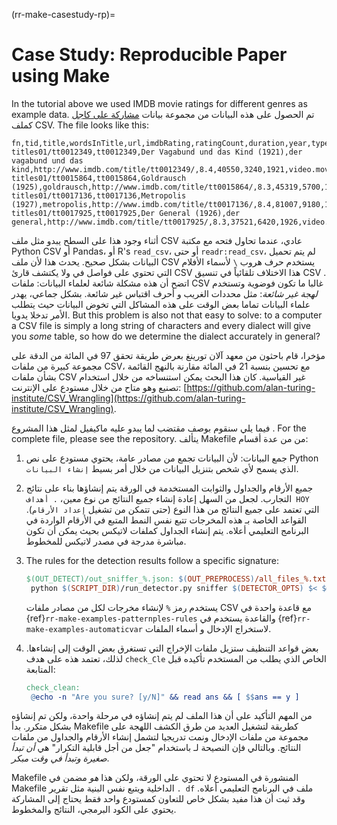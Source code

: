 (rr-make-casestudy-rp)=
# Case Study: Reproducible Paper using Make

In the tutorial above we used IMDB movie ratings for different genres as example data. تم الحصول على هذه البيانات من مجموعة بيانات [مشاركة على كاجل](https://www.kaggle.com/orgesleka/imdbmovies#imdb.csv) كملف CSV. The file looks like this:

```text
fn,tid,title,wordsInTitle,url,imdbRating,ratingCount,duration,year,type,nrOfWins,nrOfNominations,nrOfPhotos,nrOfNewsArticles,nrOfUserReviews,nrOfGenre,Action,Adult,Adventure,Animation,Biography,Comedy,Crime,Documentary,Drama,Family,Fantasy,FilmNoir,GameShow,History,Horror,Music,Musical,Mystery,News,RealityTV,Romance,SciFi,Short,Sport,TalkShow,Thriller,War,Western
titles01/tt0012349,tt0012349,Der Vagabund und das Kind (1921),der vagabund und das kind,http://www.imdb.com/title/tt0012349/,8.4,40550,3240,1921,video.movie,1,0,19,96,85,3,0,0,0,0,0,1,0,0,1,1,0,0,0,0,0,0,0,0,0,0,0,0,0,0,0,0,0,0
titles01/tt0015864,tt0015864,Goldrausch (1925),goldrausch,http://www.imdb.com/title/tt0015864/,8.3,45319,5700,1925,video.movie,2,1,35,110,122,3,0,0,1,0,0,1,0,0,0,1,0,0,0,0,0,0,0,0,0,0,0,0,0,0,0,0,0,0
titles01/tt0017136,tt0017136,Metropolis (1927),metropolis,http://www.imdb.com/title/tt0017136/,8.4,81007,9180,1927,video.movie,3,4,67,428,376,2,0,0,0,0,0,0,0,0,1,0,0,0,0,0,0,0,0,0,0,0,0,1,0,0,0,0,0,0
titles01/tt0017925,tt0017925,Der General (1926),der general,http://www.imdb.com/title/tt0017925/,8.3,37521,6420,1926,video.movie,1,1,53,123,219,3,1,0,1,0,0,1,0,0,0,0,0,0,0,0,0,0,0,0,0,0,0,0,0,0,0,0,0,0
```

أثناء وجود هذا على السطح يبدو مثل ملف CSV عادي، عندما تحاول فتحه مع مكتبة Python CSV أو Pandas، أو R's `read_csv`، أو حتى `readr:read_csv`، لم يتم تحميل البيانات بشكل صحيح. يحدث هذا لأن ملف CSV يستخدم حرف هروب `\` لأسماء الأفلام التي تحتوي على فواصل في ولا يكتشف قارئ CSV هذا الاختلاف تلقائياً في تنسيق CSV .  اتضح أن هذه مشكلة شائعة لعلماء البيانات: ملفات CSV غالبا ما تكون فوضوية وتستخدم *لهجة غير شائعة*: مثل محددات الغريب و أحرف اقتباس غير شائعة.  بشكل جماعي، يهدر علماء البيانات تماما بعض الوقت على هذه المشاكل التي تخوض البيانات حيث يتطلب الأمر تدخلا يدويا. But this problem is also not that easy to solve: to a computer a CSV file is simply a long string of characters and every dialect will give you *some* table, so how do we determine the dialect accurately in general?

مؤخرا، قام باحثون من معهد آلان تورينغ بعرض طريقة تحقق 97 في المائة من الدقة على مجموعة كبيرة من ملفات CSV، مع تحسين بنسبة 21 في المائة مقارنة بالنهج القائمة بشأن ملفات CSV غير القياسية. كان هذا البحث يمكن استنساخه من خلال استخدام تصنيع وهو متاح من خلال مستودع على الإنترنت: [https://github.com/alan-turing-institute/CSV_Wrangling](https://github.com/alan-turing-institute/CSV_Wrangling).

فيما يلي سنقوم بوصف مقتضب لما يبدو عليه ماكيفيل لمثل هذا المشروع .  For the complete file, please see the repository. يتألف Makefile من من عدة أقسام:

1. جمع البيانات: لأن البيانات تجمع من مصادر عامة، يحتوي مستودع على نص Python الذي يسمح لأي شخص بتنزيل البيانات من خلال أمر بسيط `إنشاء البيانات`.

2. جميع الأرقام والجداول والثوابت المستخدمة في الورقة يتم إنشاؤها بناء على نتائج التجارب. لجعل من السهل إعادة إنشاء جميع النتائج من نوع معين، `. أهداف HOY` التي تعتمد على جميع النتائج من هذا النوع (حتى تتمكن من تشغيل `إعداد الأرقام`). القواعد الخاصة بـ هذه المخرجات تتبع نفس النمط المتبع في الأرقام الواردة في البرنامج التعليمي أعلاه.  يتم إنشاء الجداول كملفات لاتيكس بحيث يمكن أن تكون مباشرة مدرجة في مصدر لاتيكس للمخطوط.

3. The rules for the detection results follow a specific signature:

   ```makefile
   $(OUT_DETECT)/out_sniffer_%.json: $(OUT_PREPROCESS)/all_files_%.txt
    python $(SCRIPT_DIR)/run_detector.py sniffer $(DETECTOR_OPTS) $< $@
   ```

   يستخدم رمز `%` لإنشاء مخرجات لكل من مصادر ملفات CSV مع قاعدة واحدة في {ref}`rr-make-examples-patternples-rules` والقاعدة يستخدم في {ref}`rr-make-examples-automaticvar` لاستخراج الإدخال و أسماء الملفات.

4. بعض قواعد التنظيف ستزيل ملفات الإخراج التي تستغرق بعض الوقت إلى إنشاءها.  لذلك، تعتمد هذه على هدف `check_Cle` الخاص الذي يطلب من المستخدم تأكيده قبل المتابعة:

   ```makefile
   check_clean:
    @echo -n "Are you sure? [y/N]" && read ans && [ $$ans == y ]
   ```

من المهم التأكيد على أن هذا الملف لم يتم إنشاؤه في مرحلة واحدة، ولكن تم إنشاؤه بشكل متكرر. بدأ Makefile كطريقة لتشغيل العديد من طرق الكشف اللهجة على مجموعة من ملفات الإدخال ونمت تدريجيا لتشمل إنشاء الأرقام والجداول من ملفات النتائج. وبالتالي فإن النصيحة لـ باستخدام "جعل من أجل قابلية التكرار" هي *أن تبدأ صغيرة وتبدأ في وقت مبكر*.

Makefile المنشورة في المستودع لا تحتوي على الورقة، ولكن هذا *هو* مضمن في Makefile الداخلية ويتبع نفس البنية مثل تقرير `. df` ملف في البرنامج التعليمي أعلاه. وقد ثبت أن هذا مفيد بشكل خاص للتعاون كمستودع واحد فقط يحتاج إلى المشاركة يحتوي على الكود البرمجي، النتائج والمخطوط.

